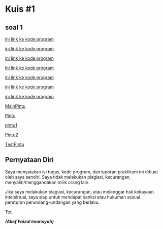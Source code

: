# Kuis #1

## soal 1

 [ini link ke kode program](../../src/kuis/MainPersegiPanjang.java)

 [ini link ke kode program](../../src/kuis/PersegiPanjang.java)

 [ini link ke kode program](../../src/kuis/Pintu.java)

[ini link ke kode program](../../src/kuis/Pintu1.java)

[ini link ke kode program](../../src/kuis/Pintu2.java)

[ini link ke kode program](../../src/kuis/Pintu2.java)

[ini link ke kode program](../../src/kuis/TestPintu.java)


[MainPintu](img/MainPintu.png)

[Pintu](img/Pintu.png)

[pintu1](img/Pintu1.png)

[Pintu2](img/Pintu2.png)

[TestPintu](img/TestPintu.png)




## Pernyataan Diri

Saya menyatakan isi tugas, kode program, dan laporan praktikum ini dibuat oleh saya sendiri. Saya tidak melakukan plagiasi, kecurangan, menyalin/menggandakan milik orang lain.

Jika saya melakukan plagiasi, kecurangan, atau melanggar hak kekayaan intelektual, saya siap untuk mendapat sanksi atau hukuman sesuai peraturan perundang-undangan yang berlaku.

Ttd,

***(Alief Faizal Imansyah)***